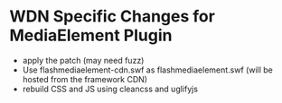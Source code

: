 # WDN Specific Changes for MediaElement Plugin

* apply the patch (may need fuzz)
* Use flashmediaelement-cdn.swf as flashmediaelement.swf (will be hosted from the framework CDN)
* rebuild CSS and JS using cleancss and uglifyjs